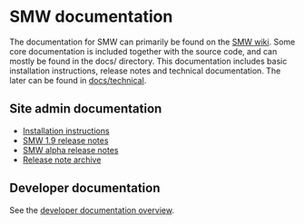 # SMW documentation

The documentation for SMW can primarily be found on the [SMW wiki](https://semantic-mediawiki.org).
Some core documentation is included together with the source code, and can mostly be found in the
docs/ directory. This documentation includes basic installation instructions, release notes and
technical documentation. The later can be found in [docs/technical](technical/README/md).

## Site admin documentation

* [Installation instructions](INSTALL.md)
* [SMW 1.9 release notes](releasenotes/RELEASE-NOTES-1.9.md)
* [SMW alpha release notes](RELEASE-NOTES.md)
* [Release note archive](releasenotes)

## Developer documentation

See the [developer documentation overview](technical/README.md).
